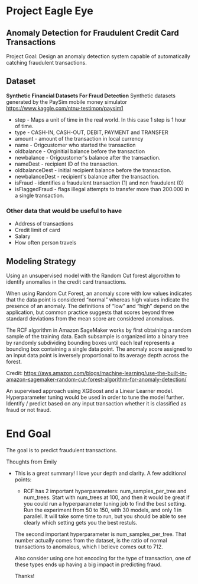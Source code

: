 # Project Eagle Eye
## Anomaly Detection for Fraudulent Credit Card Transactions

Project Goal: Design an anomaly detection system capable of automatically catching fraudulent transactions.

## Dataset
**Synthetic Financial Datasets For Fraud Detection**
Synthetic datasets generated by the PaySim mobile money simulator
https://www.kaggle.com/ntnu-testimon/paysim1
* step - Maps a unit of time in the real world. In this case 1 step is 1 hour of time.
* type - CASH-IN, CASH-OUT, DEBIT, PAYMENT and TRANSFER
* amount - amount of the transaction in local currency
* name - Origcustomer who started the transaction
* oldbalance - Orginitial balance before the transaction
* newbalance - Origcustomer's balance after the transaction.
* nameDest - recipient ID of the transaction.
* oldbalanceDest - initial recipient balance before the transaction.
* newbalanceDest - recipient's balance after the transaction.
* isFraud - identifies a fraudulent transaction (1) and non fraudulent (0)
* isFlaggedFraud - flags illegal attempts to transfer more than 200.000 in a single transaction.

### Other data that would be useful to have
* Address of transactions
* Credit limit of card
* Salary
* How often person travels

## Modeling Strategy
Using an unsupervised model with the Random Cut forest algoroithm to identify anomalies in the credit card transactions.  

When using Random Cut Forest, an anomaly score with low values indicates that the data point is considered “normal” whereas high values indicate the presence of an anomaly. The definitions of “low” and “high” depend on the application, but common practice suggests that scores beyond three standard deviations from the mean score are considered anomalous.

The RCF algorithm in Amazon SageMaker works by first obtaining a random sample of the training data. Each subsample is organized into a binary tree by randomly subdividing bounding boxes until each leaf represents a bounding box containing a single data point. The anomaly score assigned to an input data point is inversely proportional to its average depth across the forest. 

Credit: https://aws.amazon.com/blogs/machine-learning/use-the-built-in-amazon-sagemaker-random-cut-forest-algorithm-for-anomaly-detection/


An supervised approach using XGBoost and a Linear Learner model.  Hyperparameter tuning would be used in order to tune the model further. Identify / predict based on any input transaction whether it is classified as fraud or not fraud. 


# End Goal
The goal is to predict fraudulent transactions.


Thoughts from Emily
- This is a great summary! I love your depth and clarity. A few additional points:
  - RCF has 2 important hyperparameters: num_samples_per_tree and num_trees. Start with num_trees at 100, and then it would be great if you could run a hyperparameter tuning job to find the best setting. Run the experiment from 50 to 150, with 30 models, and only 1 in parallel. It will take some time to run, but you should be able to see clearly which setting gets you the best restuls.
  
  The second important hyperparameter is num_samples_per_tree. That number actually comes from the dataset, is the ratio of normal transactions to anomalous, which I believe comes out to 712. 
  
  Also consider using one hot encoding for the type of transaction, one of these types ends up having a big impact in predicting fraud. 
  
  Thanks!
  
  
  
